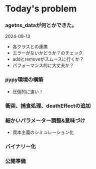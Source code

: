 # Today's problem

### agetns_dataが何とかできた。
2024-09-13
- 各クラスとの連携
- エラーがないかどうか？のチェック
- addとremoveがスムースに行くか？
- パフォーマンス的に大丈夫か？

### pypy環境の構築
- 圧倒的に速い！

### 衝突、捕食処理、deathEffectの追加


### 細かいパラメーター調整&意味づけ
- 資本主義のシミュレーション化

### バイナリー化

### 公開準備
